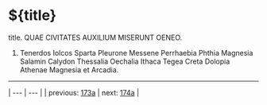 # ${title}

title. QUAE CIVITATES AUXILIUM MISERUNT OENEO.



1. Tenerdos Iolcos Sparta Pleurone Messene Perrhaebia Phthia Magnesia Salamin Calydon Thessalia Oechalia Ithaca Tegea Creta Dolopia Athenae Magnesia et Arcadia.



---

| --- | --- |
| previous: [173a](../173a/) | next: [174a](../174a/) |